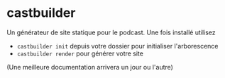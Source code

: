 # castbuilder
Un générateur de site statique pour le podcast. Une fois installé utilisez
- `castbuilder init` depuis votre dossier pour initialiser l'arborescence
- `castbuilder render` pour générer votre site

(Une meilleure documentation arrivera un jour ou l'autre)
